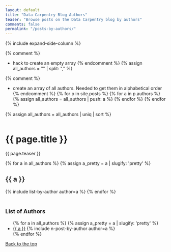 ```yaml
---
layout: default
title: "Data Carpentry Blog Authors"
teaser: "Browse posts on the Data Carpentry blog by authors"
comments: false
permalink: "/posts-by-authors/"
---
```


{% include expand-side-column %}

{% comment %}
* hack to create an empty array
{% endcomment %}
{% assign all_authors = "" | split: "," %}

{% comment %}
* create an array of all authors. Needed to get them in alphabetical order
{% endcomment %}
{% for p in site.posts %}
{% for a in p.authors %}
{% assign all_authors = all_authors | push: a  %}
{% endfor %}
{% endfor %}

{% assign all_authors = all_authors | uniq | sort %}

<div class="row t30">

<div class="medium-8 column list-posts">

  <div itemprop="name">
  <h1>{{ page.title }}</h1>
  </div>
  
  <p class="teaser" itemprop="description">
    {{ page.teaser }}
  </p>
  
{% for a in all_authors %}
{% assign a_pretty = a | slugify: 'pretty' %}  
<h2 id="blog-author-{{ a_pretty }}">{{ a }}</h2>

{% include list-by-author author=a %}
{% endfor %}
</div>

<div class="medium-4 column list-tags">
<h2><small>List of Authors</small></h2>
<ul>
{% for a in all_authors %}
{% assign a_pretty = a | slugify: 'pretty' %}  
<li><a href="#blog-author-{{a_pretty}}">{{ a }}</a> {% include n-post-by-author author=a %}</li>
{% endfor %}
</ul>

<div style="position: sticky; top: 4rem;">
  <a href="#top-of-page"><i class="fas fa-chevron-up"></i> Back to the top</a>
</div>


</div>

</div>
